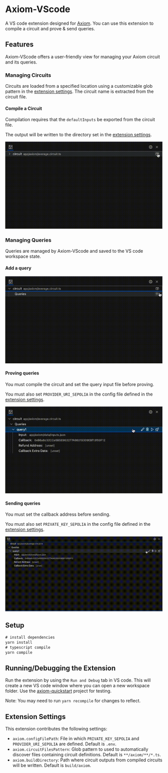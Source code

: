 # Axiom-VScode

A VS code extension designed for [Axiom](https://www.axiom.xyz/). You can use this extension to compile a circuit and prove & send queries.

## Features

Axiom-VScode offers a user-friendly view for managing your Axiom circuit and its queries. 

### Managing Circuits

Circuits are loaded from a specified location using a customizable glob pattern in the [extension settings](#extension-settings). The circuit name is extracted from the circuit file.

#### Compile a Circuit

Compilation requires that the `defaultInputs` be exported from the circuit file. 

The output will be written to the directory set in the [extension settings](#extension-settings).

<img src="https://github.com/standard-crypto/axiom-vscode/blob/5bced67af7342c8ba9f242a306618411a5116d0a/media/compileCircuitExample.gif" width="500" />

### Managing Queries

Queries are managed by Axiom-VScode and saved to the VS code workspace state. 

#### Add a query
<img src="https://github.com/standard-crypto/axiom-vscode/blob/5bced67af7342c8ba9f242a306618411a5116d0a/media/addQueryExample.gif" width="500" />

#### Proving queries

You must compile the circuit and set the query input file before proving.

You must also set `PROVIDER_URI_SEPOLIA` in the config file defined in the [extension settings](#extension-settings).

<img src="https://github.com/standard-crypto/axiom-vscode/blob/5bced67af7342c8ba9f242a306618411a5116d0a/media/proveQueryExample.gif" width="500" />

#### Sending queries

You must set the callback address before sending.

You must also set `PRIVATE_KEY_SEPOLIA` in the config file defined in the [extension settings](#extension-settings).

<img src="https://github.com/standard-crypto/axiom-vscode/blob/5bced67af7342c8ba9f242a306618411a5116d0a/media/sendQueryExample.gif" width="500" />

## Setup

```
# install dependencies
yarn install
# typescript compile
yarn compile
```

## Running/Debugging the Extension

Run the extension by using the `Run and Debug` tab in VS code. This will create a new VS code window where you can open a new workspace folder. Use the [axiom-quickstart](https://github.com/axiom-crypto/axiom-quickstart) project for testing.

Note: You may need to run `yarn recompile` for changes to reflect.

## Extension Settings

This extension contributes the following settings:

* `axiom.configFilePath`: File in which `PRIVATE_KEY_SEPOLIA` and `PROVIDER_URI_SEPOLIA` are defined. Default is `.env`.
* `axiom.circuitFilesPattern`: Glob pattern to used to automatically discover files containing circuit definitions. Default is `**/axiom/**/*.ts`.
* `axiom.buildDirectory`: Path where circuit outputs from compiled circuits will be written. Default is `build/axiom`.
